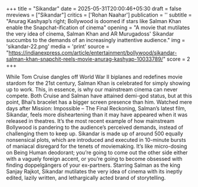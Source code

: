 +++
title = "Sikandar"
date = 2025-05-31T20:00:46+05:30
draft = false
mreviews = ["Sikandar"]
critics = ['Rohan Naahar']
publication = ''
subtitle = "Anurag Kashyap’s right; Bollywood is doomed if stars like Salman Khan enable the Snapchat-ification of cinema"
opening = "A movie that mutilates the very idea of cinema, Salman Khan and AR Murugadoss' Sikandar succumbs to the demands of an increasingly inattentive audience."
img = 'sikandar-22.png'
media = 'print'
source = "https://indianexpress.com/article/entertainment/bollywood/sikandar-salman-khan-snapchit-reels-movie-anurag-kashyap-10033789/"
score = 2
+++

While Tom Cruise dangles off World War II biplanes and redefines movie stardom for the 21st century, Salman Khan is celebrated for simply showing up to work. This, in essence, is why our mainstream cinema can never compete. Both Cruise and Salman have attained demi-god status, but at this point, Bhai’s bracelet has a bigger screen presence than him. Watched mere days after Mission: Impossible – The Final Reckoning, Salman’s latest film, Sikandar, feels more disheartening than it may have appeared when it was released in theatres. It’s the most recent example of how mainstream Bollywood is pandering to the audience’s perceived demands, instead of challenging them to keep up. Sikandar is made up of around 500 equally nonsensical plots, which are introduced and executed in 10-minute bursts of maniacal disregard for the tenets of moviemaking. It’s like micro-dosing on Being Human deodorant; you’re going to come out the other side either with a vaguely foreign accent, or you’re going to become obsessed with finding doppelgängers of your ex-partners. Starring Salman as the king Sanjay Rajkot, Sikandar mutilates the very idea of cinema with its ineptly edited, lazily written, and lethargically acted brand of storytelling.
